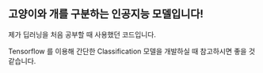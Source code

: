 ## 고양이와 개를 구분하는 인공지능 모델입니다!

제가 딥러닝을 처음 공부할 때 사용했던 코드입니다.

Tensorflow 를 이용해 간단한 Classification 모델을 개발하실 때 참고하시면 좋을 것 같습니다.
